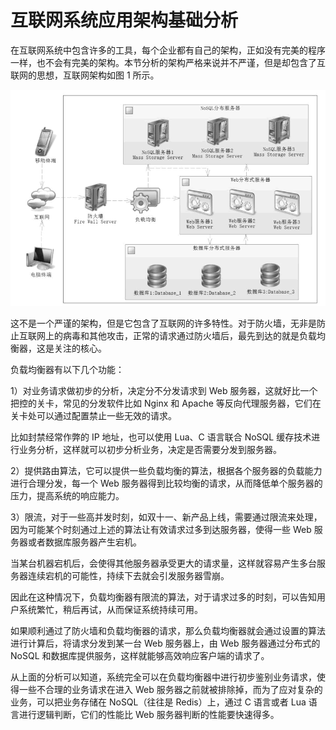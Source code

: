 # 互联网系统应用架构基础分析

在互联网系统中包含许多的工具，每个企业都有自己的架构，正如没有完美的程序一样，也不会有完美的架构。本节分析的架构严格来说并不严谨，但是却包含了互联网的思想，互联网架构如图 1 所示。

![&#x56FE; 1  &#x4E92;&#x8054;&#x7F51;&#x67B6;&#x6784;](.gitbook/assets/image%20%2811%29.png)

这不是一个严谨的架构，但是它包含了互联网的许多特性。对于防火墙，无非是防止互联网上的病毒和其他攻击，正常的请求通过防火墙后，最先到达的就是负载均衡器，这是关注的核心。

负载均衡器有以下几个功能：

1）对业务请求做初步的分析，决定分不分发请求到 Web 服务器，这就好比一个把控的关卡，常见的分发软件比如 Nginx 和 Apache 等反向代理服务器，它们在关卡处可以通过配置禁止一些无效的请求。

比如封禁经常作弊的 IP 地址，也可以使用 Lua、C 语言联合 NoSQL 缓存技术进行业务分析，这样就可以初步分析业务，决定是否需要分发到服务器。

2）提供路由算法，它可以提供一些负载均衡的算法，根据各个服务器的负载能力进行合理分发，每一个 Web 服务器得到比较均衡的请求，从而降低单个服务器的压力，提高系统的响应能力。

3）限流，对于一些高并发时刻，如双十一、新产品上线，需要通过限流来处理，因为可能某个时刻通过上述的算法让有效请求过多到达服务器，使得一些 Web 服务器或者数据库服务器产生宕机。

当某台机器宕机后，会使得其他服务器承受更大的请求量，这样就容易产生多台服务器连续宕机的可能性，持续下去就会引发服务器雪崩。

因此在这种情况下，负载均衡器有限流的算法，对于请求过多的时刻，可以告知用户系统繁忙，稍后再试，从而保证系统持续可用。

如果顺利通过了防火墙和负载均衡器的请求，那么负载均衡器就会通过设置的算法进行计算后，将请求分发到某一台 Web 服务器上，由 Web 服务器通过分布式的 NoSQL 和数据库提供服务，这样就能够高效响应客户端的请求了。

从上面的分析可以知道，系统完全可以在负载均衡器中进行初步鉴别业务请求，使得一些不合理的业务请求在进入 Web 服务器之前就被排除掉，而为了应对复杂的业务，可以把业务存储在 NoSQL（往往是 Redis）上，通过 C 语言或者 Lua 语言进行逻辑判断，它们的性能比 Web 服务器判断的性能要快速得多。

